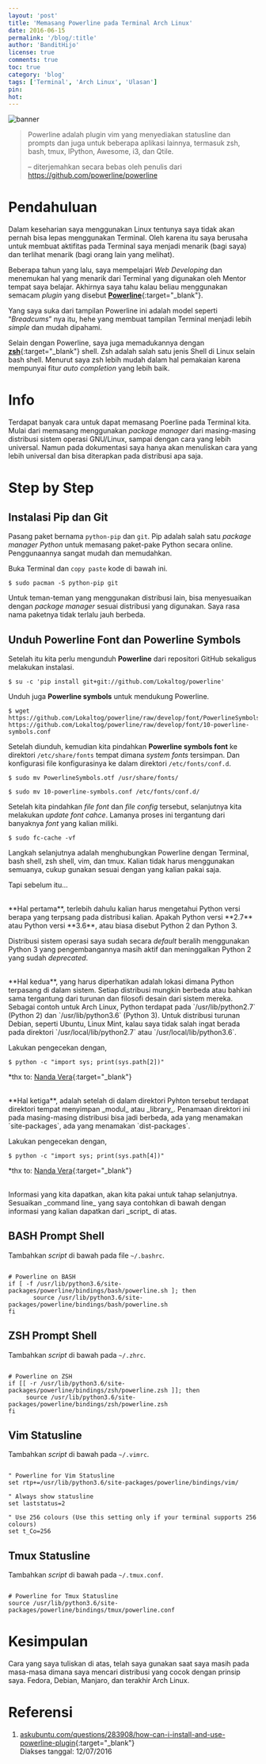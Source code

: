 ```yaml
---
layout: 'post'
title: 'Memasang Powerline pada Terminal Arch Linux'
date: 2016-06-15
permalink: '/blog/:title'
author: 'BanditHijo'
license: true
comments: true
toc: true
category: 'blog'
tags: ['Terminal', 'Arch Linux', 'Ulasan']
pin:
hot:
---
```


<img class="post-body-img" src="{{ site.lazyload.logo_blank_banner }}" data-echo="https://1.bp.blogspot.com/-KF2Kx7Lid-A/V2F0WfmSFnI/AAAAAAAADTs/xQ1Xu0qqI74ckHyXueXOgPD_4VL9lECNACPcB/s1600/Default%2BHeader%2BTemplate%2BPost%2B21.1.png" alt="banner">

>Powerline adalah plugin vim yang menyediakan statusline dan prompts dan juga untuk beberapa aplikasi lainnya, termasuk zsh, bash, tmux, IPython, Awesome, i3, dan Qtile.
>
><p style="text-align:left;">– diterjemahkan secara bebas oleh penulis dari <a href="https://github.com/powerline/powerline" target="_blank">https://github.com/powerline/powerline</a></p>

# Pendahuluan
Dalam keseharian saya menggunakan Linux tentunya saya tidak akan pernah bisa lepas menggunakan Terminal. Oleh karena itu saya berusaha untuk membuat aktifitas pada Terminal saya menjadi menarik (bagi saya) dan terlihat menarik (bagi orang lain yang melihat).

Beberapa tahun yang lalu, saya mempelajari _Web Developing_ dan menemukan hal yang menarik dari Terminal yang digunakan oleh Mentor tempat saya belajar. Akhirnya saya tahu kalau beliau menggunakan semacam _plugin_ yang disebut [**Powerline**](https://wiki.archlinux.org/index.php/Powerline){:target="_blank"}.

Yang saya suka dari tampilan Powerline ini adalah model seperti “_Breadcums_” nya itu, hehe yang membuat tampilan Terminal menjadi lebih _simple_ dan mudah dipahami.

Selain dengan Powerline, saya juga memadukannya dengan [**zsh**](https://wiki.archlinux.org/index.php/Zsh){:target="_blank"} shell. Zsh adalah salah satu jenis Shell di Linux selain bash shell. Menurut saya zsh lebih mudah dalam hal pemakaian karena mempunyai fitur _auto completion_ yang lebih baik.

# Info
Terdapat banyak cara untuk dapat memasang Poerline pada Terminal kita. Mulai dari memasang menggunakan _package manager_ dari masing-masing distribusi sistem operasi GNU/Linux, sampai dengan cara yang lebih universal. Namun pada dokumentasi saya hanya akan menuliskan cara yang lebih universal dan bisa diterapkan pada distribusi apa saja.

# Step by Step

## Instalasi Pip dan Git
Pasang paket bernama `python-pip` dan `git`. Pip adalah salah satu _package manager Python_ untuk memasang paket-pake Python secara online. Penggunaannya sangat mudah dan memudahkan.

Buka Terminal dan `copy paste` kode di bawah ini.
```
$ sudo pacman -S python-pip git
```
Untuk teman-teman yang menggunakan distribusi lain, bisa menyesuaikan dengan _package manager_ sesuai distribusi yang digunakan. Saya rasa nama paketnya tidak terlalu jauh berbeda.

## Unduh Powerline Font dan Powerline Symbols
Setelah itu kita perlu mengunduh **Powerline** dari repositori GitHub sekaligus melakukan instalasi.

```
$ su -c 'pip install git+git://github.com/Lokaltog/powerline'
```

Unduh juga **Powerline symbols** untuk mendukung Powerline.
```
$ wget https://github.com/Lokaltog/powerline/raw/develop/font/PowerlineSymbols.otf https://github.com/Lokaltog/powerline/raw/develop/font/10-powerline-symbols.conf
```

Setelah diunduh, kemudian kita pindahkan **Powerline symbols font** ke direktori `/etc/share/fonts` tempat dimana _system fonts_ tersimpan. Dan konfigurasi file konfigurasinya ke dalam direktori `/etc/fonts/conf.d`.
```
$ sudo mv PowerlineSymbols.otf /usr/share/fonts/
```
```
$ sudo mv 10-powerline-symbols.conf /etc/fonts/conf.d/
```

Setelah kita pindahkan _file font_ dan _file config_ tersebut, selanjutnya kita melakukan _update font cahce_. Lamanya proses ini tergantung dari banyaknya _font_ yang kalian miliki.
```
$ sudo fc-cache -vf
```

Langkah selanjutnya adalah menghubungkan Powerline dengan Terminal, bash shell, zsh shell, vim, dan tmux. Kalian tidak harus menggunakan semuanya, cukup gunakan sesuai dengan yang kalian pakai saja.

Tapi sebelum itu...

<br>
**Hal pertama**, terlebih dahulu kalian harus mengetahui Python versi berapa yang terpsang pada distribusi kalian. Apakah Python versi **2.7** atau Python versi **3.6**, atau biasa disebut Python 2 dan Python 3.

Distribusi sistem operasi saya sudah secara _default_ beralih menggunakan Python 3 yang pengembangannya masih aktif dan meninggalkan Python 2 yang sudah _deprecated_.

<br>
**Hal kedua**, yang harus diperhatikan adalah lokasi dimana Python terpasang di dalam sistem. Setiap distribusi mungkin berbeda atau bahkan sama tergantung dari turunan dan filosofi desain dari sistem mereka. Sebagai contoh untuk Arch Linux, Python terdapat pada `/usr/lib/python2.7` (Python 2) dan `/usr/lib/python3.6` (Python 3). Untuk distribusi turunan Debian, seperti Ubuntu, Linux Mint, kalau saya tidak salah ingat berada pada direktori `/usr/local/lib/python2.7` atau `/usr/local/lib/python3.6`.

Lakukan pengecekan dengan,
```
$ python -c "import sys; print(sys.path[2])"
```
*thx to: [Nanda Vera](https://github.com/yuune){:target="_blank"}

<br>
**Hal ketiga**, adalah setelah di dalam direktori Pyhton tersebut terdapat direktori tempat menyimpan _modul_ atau _library_. Penamaan direktori ini pada masing-masing distribusi bisa jadi berbeda, ada yang menamakan `site-packages`, ada yang menamakan `dist-packages`.

Lakukan pengecekan dengan,
```
$ python -c "import sys; print(sys.path[4])"
```
*thx to: [Nanda Vera](https://github.com/yuune){:target="_blank"}

<br>
Informasi yang kita dapatkan, akan kita pakai untuk tahap selanjutnya. Sesuaikan _command line_ yang saya contohkan di bawah dengan informasi yang kalian dapatkan dari _script_ di atas.

## BASH Prompt Shell
Tambahkan _script_ di bawah pada file `~/.bashrc`.
```

# Powerline on BASH
if [ -f /usr/lib/python3.6/site-packages/powerline/bindings/bash/powerline.sh ]; then
       source /usr/lib/python3.6/site-packages/powerline/bindings/bash/powerline.sh
fi

```

## ZSH Prompt Shell
Tambahkan _script_ di bawah pada `~/.zhrc`.
```

# Powerline on ZSH
if [[ -r /usr/lib/python3.6/site-packages/powerline/bindings/zsh/powerline.zsh ]]; then
     source /usr/lib/python3.6/site-packages/powerline/bindings/zsh/powerline.zsh
fi

```

## Vim Statusline
Tambahkan _script_ di bawah pada `~/.vimrc`.
```

" Powerline for Vim Statusline
set rtp+=/usr/lib/python3.6/site-packages/powerline/bindings/vim/

" Always show statusline
set laststatus=2

" Use 256 colours (Use this setting only if your terminal supports 256 colours)
set t_Co=256

```

## Tmux Statusline
Tambahkan _script_ di bawah pada `~/.tmux.conf`.
```

# Powerline for Tmux Statusline
source /usr/lib/python3.6/site-packages/powerline/bindings/tmux/powerline.conf

```

# Kesimpulan
Cara yang saya tuliskan di atas, telah saya gunakan saat saya masih pada masa-masa dimana saya mencari distribusi yang cocok dengan prinsip saya. Fedora, Debian, Manjaro, dan terakhir Arch Linux.

# Referensi
1. [askubuntu.com/questions/283908/how-can-i-install-and-use-powerline-plugin](http://askubuntu.com/questions/283908/how-can-i-install-and-use-powerline-plugin){:target="_blank"}
<br>Diakses tanggal: 12/07/2016

